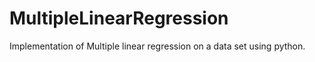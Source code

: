 # MultipleLinearRegression
Implementation of Multiple linear regression on a data set using python.
